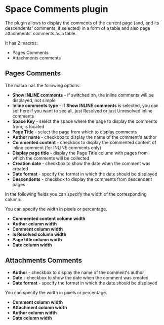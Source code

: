 # Space Comments plugin #

The plugin allows to display the comments of the current page (and, and its descendents' comments, if selected) in a form of a table and also page attachments' comments as a table.

It has 2 macros:

* Pages Comments
* Attachments comments

## Pages Comments ##

The macro has the following options:

* <b>Show INLINE comments</b> - if switched on, the inline comments will be displayed, not simple
* <b>Inline comments type</b> - If <b>Show INLINE comments</b> is selected, you can set here if you want to see all, just Resolved or just Unresolved inline comments
* <b>Space Key</b> - select the space where the page to display the comments from, is located
* <b>Page Title</b> - select the page from which to display comments
* <b>Author name</b> - checkbox to display the name of the comment's author
* <b>Commented content</b> - checkbox to display the commented content of inline comment (for INLINE comments only)
* <b>Display page title</b> - display the Page Title column with pages from which the comments will be collected
* <b>Creation date</b> - checkbox to show the date when the comment was created
* <b>Date format</b> - specify the format in which the date should be displayed
* <b>Descendents</b> - checkbox to display the comments from descendent pages

In the following fields you can specify the width of the corresponding column:

You can specify the width in pixels or percentage.

* <b>Commented content column width</b>
* <b>Author column width</b>
* <b>Comment column width</b>
* <b>Is Resolved column width</b>
* <b>Page title column width</b>
* <b>Date column width</b>

## Attachments Comments ##

* <b>Author</b> - checkbox to display the name of the comment's author
* <b>Date</b> - checkbox to show the date when the comment was created
* <b>Date format</b> - specify the format in which the date should be displayed

You can specify the width in pixels or percentage.

* <b>Comment column width</b>
* <b>Attachment column width</b>
* <b>Author column width</b>
* <b>Date column width</b>
